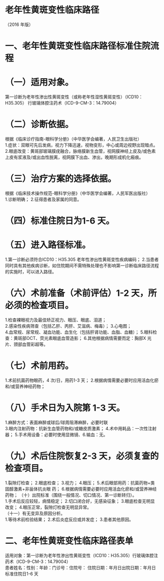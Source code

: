 # 老年性黄斑变性临床路径  
（2016 年版）  
# 一、老年性黄斑变性临床路径标准住院流程  
# （一）适用对象。  
第一诊断为老年性渗出性黄斑变性（或称老年性湿性黄斑变性）（ICD10：H35.305） 行玻璃体腔注药术（ICD-9-CM-3：14.79004）  
# （二）诊断依据。  
根据《临床诊疗指南-眼科学分册》（中华医学会编著，人民卫生出版社）  
1.症状：双眼可先后发病，视力下降迅速，视物变形，中心或周边视野出现暗点。  
2.眼底改变：黄斑部玻璃膜疣融合，脉络膜新生血管，视网膜神经上皮及/或色素上皮有浆液及/或出血性脱离，视网膜下出血、渗出，晚期形成机化瘢痕。  
# （三）治疗方案的选择依据。  
根据《临床技术操作规范-眼科学分册》（中华医学会编著，人民军医出版社）  
1.诊断明确； 2.征得患者及家属的同意。  
# （四）标准住院日为1-6 天。  
# （五）进入路径标准。  
1.第一诊断必须符合ICD10：H35.305 老年性渗出性黄斑变性疾病编码； 2.当患者同时具有其他疾病诊断，如住院期间不需特殊处理也不影响第一诊断临床路径流程的实施时，可以进入路径。  
# （六）术前准备（术前评估）1-2 天，所必须的检查项目。  
1.检查裸眼视力及最佳矫正视力、眼压、眼底、泪道；  
2.感染性疾病筛查（包括乙肝、丙肝、艾滋病、梅毒）；
3.心电图；  
4.血常规、尿常规、凝血功能、血生化（包括肝肾功能、血脂、血糖）； 
5.眼科检查：黄斑部OCT、荧光素眼底血管造影； 
6.其他根据病情需要而定：胸部X 光片、颈部血管彩超等。  
# （七）术前用药。  
1.术前抗菌药物眼药，4 次/日，用药1-3 天； 
2.根据病情需要必要时应用活血化瘀和/或营养神经药物；  
# （八）手术日为入院第 1-3 天。  
1.麻醉方式：表面麻醉或球后/球周阻滞麻醉，必要时联  
3.眼内注射药物：抗新生血管药物和/或糖皮质激素；             4.术中用耗品：一次性注射器； 5.手术用设备：必要时使用显微镜、6.输血：无。  
# （九）术后住院恢复2-3 天，必须复查的检查项目。  
1.裂隙灯检查； 2.眼底检查； 3.视力； 4.眼压； 5.术后眼部用药：抗菌药物+类固醇激素+非甾体抗炎眼 药； 6.根据病情需要必要时应用活血化瘀和/或营养神经药物； （十）出院标准（围绕一般情况、切口情况、第一诊断转归）。  
1.手术后反应较轻，病情稳定； 2.切口闭合好，无感染征象； 3.眼底检查无明显改变；  4.眼压正常，裂隙灯检查无明显异常。  
（十一）有无变异及原因分析。  
1.等待术前检验结果； 
2.术后炎症反应或并发症； 
3.患者其他原因。  
# 二、老年性黄斑变性临床路径表单  
适用对象：第一诊断为老年性渗出性黄斑变性（ICD10：H35.305）行玻璃体腔注药术（ICD-9-CM-3：14.79004）  
患者姓名：性别：年龄：门诊号：住院号： 住院日期：年月日出院日期：年月日标准住院日1-6 天  
